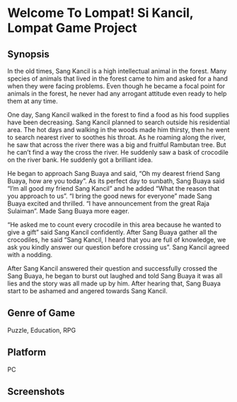 <h1>Welcome To Lompat! Si Kancil, Lompat Game Project</h1>
<h2><strong>Synopsis</strong></h2>

In the old times, Sang Kancil is a high intellectual animal in the forest. Many species of animals that lived in the forest came to him and asked for a hand when they were facing problems. Even though he became a focal point for animals in the forest, he never had any arrogant attitude even ready to help them at any time.

One day, Sang Kancil walked in the forest to find a food as his food supplies have been decreasing. Sang Kancil planned to search outside his residential area. The hot days and walking in the woods made him thirsty, then he went to search nearest river to soothes his throat. As he roaming along the river, he saw that across the river there was a big and fruitful Rambutan tree. But he can’t find a way the cross the river. He suddenly saw a bask of crocodile on the river bank. He suddenly got a brilliant idea.

He began to approach Sang Buaya and said, “Oh my dearest friend Sang Buaya, how are you today”. As its perfect day to sunbath, Sang Buaya said “I’m all good my friend Sang Kancil” and he added “What the reason that you approach to us”. “I bring the good news for everyone” made Sang Buaya excited and thrilled. “I have announcement from the great Raja Sulaiman”. Made Sang Buaya more eager.

“He asked me to count every crocodile in this area because he wanted to give a gift” said Sang Kancil confidently. After Sang Buaya gather all the crocodiles, he said “Sang Kancil, I heard that you are full of knowledge, we ask you kindly answer our question before crossing us”. Sang Kancil agreed with a nodding.

After Sang Kancil answered their question and successfully crossed the Sang Buaya, he began to burst out laughed and told Sang Buaya it was all lies and the story was all made up by him. After hearing that, Sang Buaya start to be ashamed and angered towards Sang Kancil.

<h2><strong>Genre of Game</strong></h2>

Puzzle, Education, RPG

<h2>Platform</h2>

PC

<h2>Screenshots</h2>

